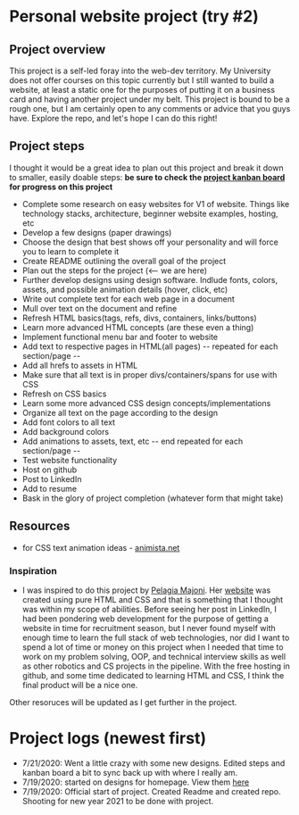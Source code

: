 # Personal website project (try #2) 

## Project overview

This project is a self-led foray into the web-dev territory. My University does not offer courses on this topic currently but I still wanted to build a website, at least a static one
for the purposes of putting it on a business card and having another project under my belt. This project is bound to be a rough one, but I am certainly open to any comments or advice that
you guys have. Explore the repo, and let's hope I can do this right!

## Project steps
I thought it would be a great idea to plan out this project and break it down to smaller, easily doable steps: **be sure to check the [project kanban board](https://github.com/users/roderick-bishop11/projects/1) for progress on this project**

* Complete some research on easy websites for V1 of website. Things like technology stacks, architecture, beginner website examples, hosting, etc 
* Develop a few designs (paper drawings)
* Choose the design that best shows off your personality and will force you to learn to complete it 
* Create README outlining the overall goal of the project 
* Plan out the steps for the project (<-- we are here)
* Further develop designs using design software. Indlude fonts, colors, assets, and possible animation details (hover, click, etc)
* Write out complete text for each web page in a document
* Mull over text on the document and refine
* Refresh HTML basics(tags, refs, divs, containers, links/buttons)
* Learn more advanced HTML concepts (are these even a thing)
* Implement functional menu bar and footer to website
* Add text to respective pages in HTML(all pages)
-- repeated for each section/page --
* Add all hrefs to assets in HTML
* Make sure that all text is in proper divs/containers/spans for use with CSS
* Refresh on CSS basics
* Learn some more advanced CSS design concepts/implementations
* Organize all text on the page according to the design
* Add font colors to all text
* Add background colors
* Add animations to assets, text, etc
-- end repeated for each section/page --
* Test website functionality
* Host on github
* Post to LinkedIn
* Add to resume
* Bask in the glory of project completion (whatever form that might take)


## Resources



* for CSS text animation ideas - [animista.net](https://animista.net/)
### Inspiration
* I was inspired to do this project by [Pelagia Majoni](https://www.linkedin.com/in/pmajoni/). Her [website](https://pmajon.github.io/i/) was created using pure HTML and CSS and that is something that I thought was within my scope of abilities. Before seeing her post in LinkedIn, I had been pondering web development for the purpose of getting a website in time for recruitment season, but I never found myself with enough time to learn the full stack of web technologies, nor did I want to spend a lot of time or money on this project when I needed that time to work on my problem solving, OOP, and technical interview skills as well as other robotics and CS projects in the pipeline. With the free hosting in github, and some time dedicated to learning HTML and CSS, I think the final product will be a nice one.

Other resoruces will be updated as I get further in the project. 


# Project logs (newest first)
* 7/21/2020: Went a little crazy with some new designs. Edited steps and kanban board a bit to sync back up with where I really am. 
* 7/19/2020: started on designs for homepage. View them [here](https://github.com/roderick-bishop11/codingProjects/tree/master/Personal%20Website/Concepts)
* 7/19/2020: Official start of project. Created Readme and created repo. Shooting for new year 2021 to be done with project. 
